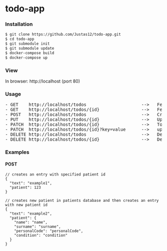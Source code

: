 # todo-app
### Installation

```sh
$ git clone https://github.com/Justas12/todo-app.git
$ cd todo-app
$ git submodule init
$ git submodule update
$ docker-compose build
$ docker-compose up
```

### View
In browser: http://localhost (port 80)

### Usage
<pre>
- GET    http://localhost/todos                     -->   Fetch all objects
- GET    http://localhost/todos/{id}                -->   Fetch object with specified id
- POST   http://localhost/todos                     -->   Create new object (At minimum 'text' and 'patient' property is required)
- PUT    http://localhost/todos/{id}                -->   Update existing object
- PATCH  http://localhost/todos/{id}                -->   Toggle 'completed' field (true/false) on specified object
- PATCH  http://localhost/todos/{id}?key=value      -->   update field 'key' with 'value' on specified object
- DELETE http://localhost/todos                     -->   Delete all objects
- DELETE http://localhost/todos/{id}                -->   Delete object with specified id
</pre>


### Examples
#### POST

```
// creates an entry with specified patient id
{
  "text": "example1",
  "patient": 123
}

// creates new patient in patients database and then creates an entry with new patient id
{
  "text": "example2",
  "patient": {
    "name": "name",
    "surname": "surname",
    "personalCode": "personalCode",
    "condition": "condition"
  }
}
```
